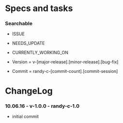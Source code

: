 Specs and tasks
====================

### Searchable
- ISSUE
- NEEDS_UPDATE
- CURRENTLY_WORKING_ON

- Version = v-[major-release].[minor-release].[bug-fix]
- Commit = randy-c-[commit-count].[commit-session]

ChangeLog
====================

### 10.06.16 - v-1.0.0 - randy-c-1.0
- initial commit
